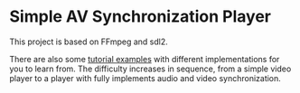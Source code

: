 # Simple AV Synchronization Player

This project is based on FFmpeg and sdl2.

There are also some [tutorial examples](./tutorial/) with different implementations for you to learn from. The difficulty increases in sequence, from a simple video player to a player with fully implements audio and video synchronization.
